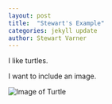 ```yaml
---
layout: post
title:  "Stewart's Example"
categories: jekyll update
author: Stewart Varner
---
```

I like turtles.

I want to include an image.

![Image of Turtle](https://s-media-cache-ak0.pinimg.com/736x/57/d8/e7/57d8e7dcefbb4eaa4fa3e80de5a544b7.jpg)
